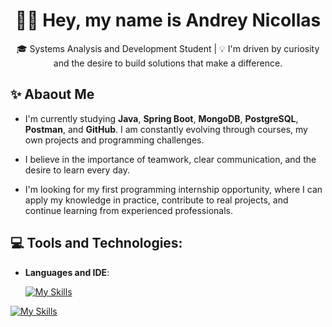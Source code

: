 <h1 align="center">👋🏻 Hey, my name is Andrey Nicollas</h1>

<p align="center">
  🎓 Systems Analysis and Development Student | 💡 I'm driven by curiosity and the desire to build solutions that make a difference.

## ✨ Abaout Me

- I'm currently studying **Java**, **Spring Boot**, **MongoDB**, **PostgreSQL**, **Postman**, and **GitHub**. I am constantly evolving through courses, my own projects and programming challenges.

- I believe in the importance of teamwork, clear communication, and the desire to learn every day.

- I'm looking for my first programming internship opportunity, where I can apply my knowledge in practice, contribute to real projects, and continue learning from experienced professionals.

## 💻 Tools and Technologies:
- **Languages and IDE**:

  [![My Skills](https://skillicons.dev/icons?i=idea,java)](https://skillicons.dev)

[![My Skills](https://skillicons.dev/icons?i=java,spring,mongodb,postgres,postman,git,github)](https://skillicons.dev)

